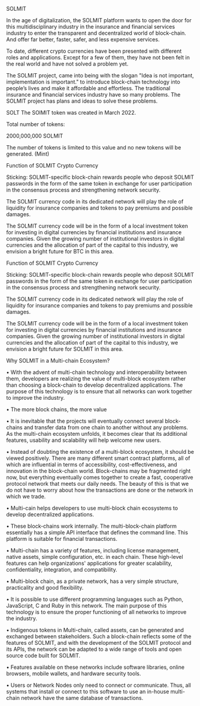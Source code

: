 SOLMIT

In the age of digitalization, the SOLMIT platform wants to open the door for this multidisciplinary industry in the insurance and financial services industry to enter the transparent and decentralized world of block-chain. And offer far better, faster, safer, and less expensive services.

To date, different crypto currencies have been presented with different roles and applications. Except for a few of them, they have not been felt in the real world and have not solved a problem yet.

The SOLMIT project, came into being with the slogan "Idea is not important, implementation is important." to introduce block-chain technology into people’s lives and make it affordable and effortless. The traditional insurance and financial services industry have so many problems. The SOLMIT project has plans and ideas to solve these problems.

SOLT
The SOlMIT token was created in March 2022.

Total number of tokens:

2000,000,000 SOLMIT

The number of tokens is limited to this value and no new tokens will be generated. (Mint)

Function of SOLMIT Crypto Currency

Sticking: SOLMIT-specific block-chain rewards people who deposit SOLMIT passwords in the form of the same token in exchange for user participation in the consensus process and strengthening network security.

The SOLMIT currency code in its dedicated network will play the role of liquidity for insurance companies and tokens to pay premiums and possible damages.

The SOLMIT
currency code will be in the form of a local investment token for investing in digital currencies by financial institutions and insurance companies. Given the growing number of institutional investors in digital currencies and the allocation of part of the capital to this industry, we envision a bright future for BTC in this area.

Function of SOLMIT Crypto Currency

Sticking: SOLMIT-specific block-chain rewards people who deposit SOLMIT passwords in the form of the same token in exchange for user participation in the consensus process and strengthening network security.

The SOLMIT currency code in its dedicated network will play the role of liquidity for insurance companies and tokens to pay premiums and possible damages.

The SOLMIT currency code will be in the form of a local investment token for investing in digital currencies by financial institutions and insurance companies. Given the growing number of institutional investors in digital currencies and the allocation of part of the capital to this industry, we envision a bright future for SOLMIT in this area.


Why SOLMIT in a Multi-chain Ecosystem?



•	With the advent of multi-chain technology and interoperability between them, developers are realizing the value of multi-block ecosystem rather than choosing a block-chain to develop decentralized applications. The purpose of this technology is to ensure that all networks can work together to improve the industry.



•	The more block chains, the more value



•	It is inevitable that the projects will eventually connect several block-chains and transfer data from one chain to another without any problems. As the multi-chain ecosystem unfolds, it becomes clear that its additional features, usability and scalability will help welcome new users.



•	Instead of doubting the existence of a multi-block ecosystem, it should be viewed positively. There are many different smart contract platforms, all of which are influential in terms of accessibility, cost-effectiveness, and innovation in the block-chain world. Block-chains may be fragmented right now, but everything eventually comes together to create a fast, cooperative protocol network that meets our daily needs. The beauty of this is that we do not have to worry about how the transactions are done or the network in which we trade.

















•	Multi-cain helps developers to use multi-block chain ecosystems to develop decentralized applications.

•	These block-chains work internally. The multi-block-chain platform essentially has a simple API interface that defines the command line. This platform is suitable for financial transactions.

•	Multi-chain has a variety of features, including license management, native assets, simple configuration, etc. in each chain. These high-level features can help organizations' applications for greater scalability, confidentiality, integration, and compatibility.

•	Multi-block chain, as a private network, has a very simple structure, practicality and good flexibility.

•	It is possible to use different programming languages such as Python, JavaScript, C and Ruby in this network. The main purpose of this technology is to ensure the proper functioning of all networks to improve the industry.

•	Indigenous tokens in Multi-chain, called assets, can be generated and exchanged between stakeholders. Such a block-chain reflects some of the features of SOLMIT, and with the development of the SOLMIT protocol and its APIs, the network can be adapted to a wide range of tools and open source code built for SOLMIT.

•	Features available on these networks include software libraries, online browsers, mobile wallets, and hardware security tools.

•	Users or Network Nodes only need to connect or communicate. Thus, all systems that install or connect to this software to use an in-house multi-chain network have the same database of transactions.





